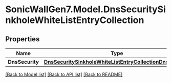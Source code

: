 # SonicWallGen7.Model.DnsSecuritySinkholeWhiteListEntryCollection

## Properties

Name | Type | Description | Notes
------------ | ------------- | ------------- | -------------
**DnsSecurity** | [**DnsSecuritySinkholeWhiteListEntryCollectionDnsSecurity**](DnsSecuritySinkholeWhiteListEntryCollectionDnsSecurity.md) |  | [optional] 

[[Back to Model list]](../README.md#documentation-for-models) [[Back to API list]](../README.md#documentation-for-api-endpoints) [[Back to README]](../README.md)


